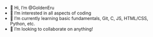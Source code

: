 - 👋 Hi, I’m @GoldenEru
- 👀 I’m interested in all aspects of coding
- 🌱 I’m currently learning basic fundamentals, Git, C, JS, HTML/CSS, Python, etc.
- 💞️ I’m looking to collaborate on anything!

<!---
GoldenEru/GoldenEru is a ✨ special ✨ repository because its `README.md` (this file) appears on your GitHub profile.
You can click the Preview link to take a look at your changes.
--->
